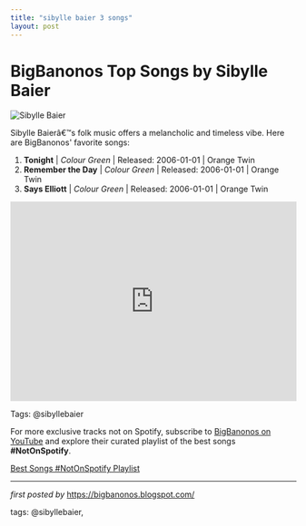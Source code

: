 ```yaml
---
title: "sibylle baier 3 songs"
layout: post
---
```

<h1>BigBanonos Top Songs by Sibylle Baier</h1> <img src="https://sibyllebaier.com/wp-content/uploads/2020/01/robby-and-sibylle.jpg" alt="Sibylle Baier"> <p>Sibylle Baierâ€™s folk music offers a melancholic and timeless vibe. Here are BigBanonos' favorite songs:</p> <ol> <li><strong>Tonight</strong> | <em>Colour Green</em> | Released: 2006-01-01 | Orange Twin</li> <li><strong>Remember the Day</strong> | <em>Colour Green</em> | Released: 2006-01-01 | Orange Twin</li> <li><strong>Says Elliott</strong> | <em>Colour Green</em> | Released: 2006-01-01 | Orange Twin</li>
</ol> <div> <iframe src="https://open.spotify.com/embed/playlist/3kZSNCp6tLffGMwA7lM8yw?utm_source=generator" width="100%" height="352" frameborder="0" allow="autoplay; clipboard-write; encrypted-media; fullscreen; picture-in-picture" loading="lazy"></iframe>
</div> <!-- Tags -->
<p> Tags: @sibyllebaier
</p>


<!--Subscribe and Playlist Links-->
<div>
    <p>For more exclusive tracks not on Spotify, subscribe to <a href="https://www.youtube.com/@BigBanonos" target="_blank">BigBanonos on YouTube</a> and explore their curated playlist of the best songs <strong>#NotOnSpotify</strong>.</p>
    <p><a href="https://www.youtube.com/playlist?list=PLtuNtuTatqI0kFahUCbtbfenC_ET5O_tr" target="_blank">Best Songs #NotOnSpotify Playlist<br /></a></p></div>

<hr />

<p><em>first posted by</em> <a href="https://bigbanonos.blogspot.com/" rel="noopener" target="_new">https://bigbanonos.blogspot.com/</a></p>

<p>tags: @sibyllebaier,</p>
